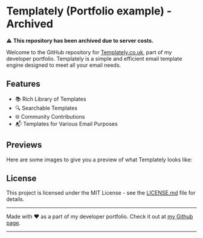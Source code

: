 # Templately (Portfolio example) - Archived

:warning: **This repository has been archived due to server costs.**

Welcome to the GitHub repository for [Templately.co.uk](https://templately.co.uk), part of my developer portfolio. Templately is a simple and efficient email template engine designed to meet all your email needs.

## Features

- 📚 Rich Library of Templates
- 🔍 Searchable Templates
- 🌐 Community Contributions
- 📬 Templates for Various Email Purposes

## Previews

Here are some images to give you a preview of what Templately looks like:


## License

This project is licensed under the MIT License - see the [LICENSE.md](LICENSE.md) file for details.

---

Made with ❤️ as a part of my developer portfolio. Check it out at [my Github page](https://github.com/james-buzz).

---

